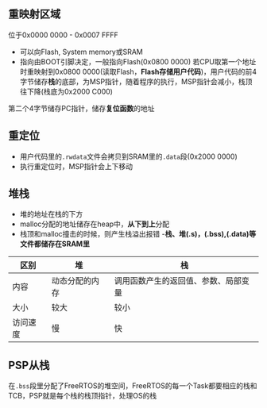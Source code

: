 ## 重映射区域
位于0x0000 0000 - 0x0007 FFFF
- 可以向Flash, System memory或SRAM
- 指向由BOOT引脚决定，一般指向Flash(0x0800 0000)
若CPU取第一个地址时重映射到0x0800 0000(读取Flash，**Flash存储用户代码**)，用户代码的前4字节储存**栈**的底部，为MSP指针，随着程序的执行，MSP指针会减小，栈顶往下降(栈底为0x2000 C000)

第二个4字节储存PC指针，储存**复位函数**的地址
## 重定位
- 用户代码里的`.rwdata`文件会拷贝到SRAM里的`.data`段(0x2000 0000)
- 执行重定位时，MSP指针会上下移动
## 堆栈
- 堆的地址在栈的下方
- malloc分配的地址储存在heap中，**从下到上**分配
- 栈顶和malloc撞击的时候，则产生栈溢出报错
-**栈、堆(.s)，(.bss),(.data)等文件都储存在SRAM里**

|区别|堆|栈|
|---|---|---|
|内容|动态分配的内存|调用函数产生的返回值、参数、局部变量|
|大小|较大|较小|
访问速度|慢|快|

## PSP从栈
在`.bss`段里分配了FreeRTOS的堆空间，FreeRTOS的每一个Task都要相应的栈和TCB，PSP就是每个栈的栈顶指针，处理OS的栈